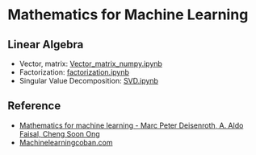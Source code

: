 # Mathematics for Machine Learning

## Linear Algebra
- Vector, matrix: [Vector_matrix_numpy.ipynb](https://colab.research.google.com/drive/1MLUP4Ye2ptRDHtHnl7MtE0rxLqNHO5tS)
- Factorization: [factorization.ipynb](https://colab.research.google.com/drive/152AAbV8DZ2AEcJEi_xaE1SkMzVlg21Xz)
- Singular Value Decomposition: [SVD.ipynb](https://colab.research.google.com/drive/1zG7_Rxv68-8g_oxys6hNPZvWIbjeIifm)

## Reference
- [Mathematics for machine learning - Marc Peter Deisenroth, A. Aldo Faisal, Cheng Soon Ong](https://mml-book.github.io/book/mml-book.pdf?fbclid=IwAR0NGmp2RFIeXWv0glV4NdkMhdGodfB8zXiiFuCCPGa6zr-Y9HpKwU0HeRE)
- [Machinelearningcoban.com](https://machinelearningcoban.com/)
